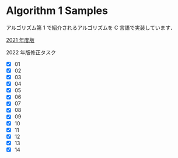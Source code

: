 # Algorithm 1 Samples

アルゴリズム第 1 で紹介されるアルゴリズムを C 言語で実装しています．

[2021 年度版](https://github.com/yknishidate/Algorithm1_Samples/tree/2021)

2022 年版修正タスク

- [x] 01
- [x] 02
- [x] 03
- [x] 04
- [x] 05
- [x] 06
- [x] 07
- [x] 08
- [x] 09
- [x] 10
- [x] 11
- [x] 12
- [x] 13
- [x] 14
